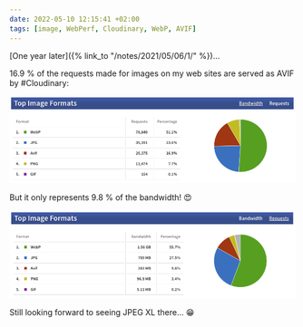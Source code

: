 ```yaml
---
date: 2022-05-10 12:15:41 +02:00
tags: [image, WebPerf, Cloudinary, WebP, AVIF]
---
```


[One year later]({% link_to "/notes/2021/05/06/1/" %})…

16.9 % of the requests made for images on my web sites are served as AVIF by #Cloudinary:

![Top image formats by requests.](cloudinary-top-image-formats-april-2022-requests.png)

But it only represents 9.8 % of the bandwidth! 😍

![Top image formats by bandwidth.](cloudinary-top-image-formats-april-2022-bandwidth.png)

Still looking forward to seeing JPEG XL there… 😁
